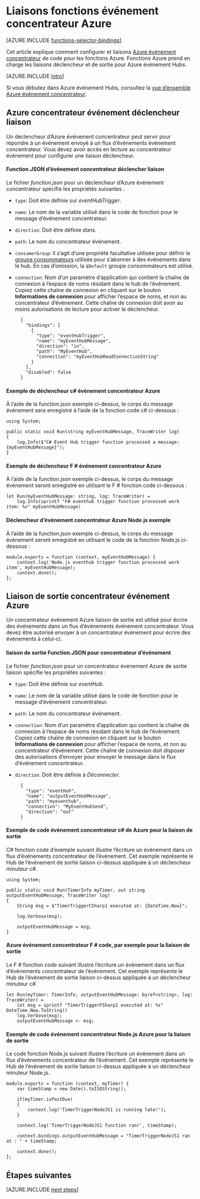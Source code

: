 <properties
    pageTitle="Liaisons fonctions événement concentrateur Azure | Microsoft Azure"
    description="Comprendre l’utilisation des liaisons Azure événement concentrateur dans des fonctions Azure."
    services="functions"
    documentationCenter="na"
    authors="wesmc7777"
    manager="erikre"
    editor=""
    tags=""
    keywords="Azure fonctionne, fonctions, traitement des événements, cluster dynamique, architecture sans serveur"/>

<tags
    ms.service="functions"
    ms.devlang="multiple"
    ms.topic="reference"
    ms.tgt_pltfrm="multiple"
    ms.workload="na"
    ms.date="10/17/2016"
    ms.author="wesmc"/>

# <a name="azure-functions-event-hub-bindings"></a>Liaisons fonctions événement concentrateur Azure

[AZURE.INCLUDE [functions-selector-bindings](../../includes/functions-selector-bindings.md)]

Cet article explique comment configurer et liaisons [Azure événement concentrateur](../event-hubs/event-hubs-overview.md) de code pour les fonctions Azure. Fonctions Azure prend en charge les liaisons déclencheur et de sortie pour Azure événement Hubs.

[AZURE.INCLUDE [intro](../../includes/functions-bindings-intro.md)] 

Si vous débutez dans Azure événement Hubs, consultez la [vue d’ensemble Azure événement concentrateur](../event-hubs/event-hubs-overview.md).

## <a name="azure-event-hub-trigger-binding"></a>Azure concentrateur événement déclencheur liaison

Un déclencheur d’Azure événement concentrateur peut servir pour répondre à un événement envoyé à un flux d’événements événement concentrateur. Vous devez avoir accès en lecture au concentrateur événement pour configurer une liaison déclencheur.

#### <a name="functionjson-for-event-hub-trigger-binding"></a>Function.JSON d’événement concentrateur déclencher liaison

Le fichier *function.json* pour un déclencheur d’Azure événement concentrateur spécifie les propriétés suivantes :

- `type`: Doit être définie sur *eventHubTrigger*.
- `name`: Le nom de la variable utilisé dans le code de fonction pour le message d’événement concentrateur. 
- `direction`: Doit être définie *dans*. 
- `path`: Le nom du concentrateur événement.
- `consumerGroup`: Il s’agit d’une propriété facultative utilisée pour définir le [groupe consommateurs](../event-hubs-overview.md#consumer-groups) utilisée pour s’abonner à des événements dans le hub. En cas d’omission, la `$Default` groupe consommateurs est utilisé. 
- `connection`: Nom d’un paramètre d’application qui contient la chaîne de connexion à l’espace de noms résidant dans le hub de l’événement. Copiez cette chaîne de connexion en cliquant sur le bouton **Informations de connexion** pour afficher l’espace de noms, et non au concentrateur d’événement.  Cette chaîne de connexion doit avoir au moins autorisations de lecture pour activer le déclencheur.

        {
          "bindings": [
            {
              "type": "eventHubTrigger",
              "name": "myEventHubMessage",
              "direction": "in",
              "path": "MyEventHub",
              "connection": "myEventHubReadConnectionString"
            }
          ],
          "disabled": false
        }

#### <a name="azure-event-hub-trigger-c-example"></a>Exemple de déclencheur c# événement concentrateur Azure
 
À l’aide de la function.json exemple ci-dessus, le corps du message événement sera enregistré à l’aide de la fonction code c# ci-dessous :
 
    using System;
    
    public static void Run(string myEventHubMessage, TraceWriter log)
    {
        log.Info($"C# Event Hub trigger function processed a message: {myEventHubMessage}");
    }

#### <a name="azure-event-hub-trigger-f-example"></a>Exemple de déclencheur F # événement concentrateur Azure

À l’aide de la function.json exemple ci-dessus, le corps du message événement seront enregistré en utilisant le F # fonction code ci-dessous :

    let Run(myEventHubMessage: string, log: TraceWriter) =
        log.Info(sprintf "F# eventhub trigger function processed work item: %s" myEventHubMessage)

#### <a name="azure-event-hub-trigger-nodejs-example"></a>Déclencheur d’événement concentrateur Azure Node.js exemple
 
À l’aide de la function.json exemple ci-dessus, le corps du message événement seront enregistré en utilisant le code de la fonction Node.js ci-dessous :
 
    module.exports = function (context, myEventHubMessage) {
        context.log('Node.js eventhub trigger function processed work item', myEventHubMessage);    
        context.done();
    };


## <a name="azure-event-hub-output-binding"></a>Liaison de sortie concentrateur événement Azure

Un concentrateur événement Azure liaison de sortie est utilisé pour écrire des événements dans un flux d’événements événement concentrateur. Vous devez être autorisé envoyer à un concentrateur événement pour écrire des événements à celui-ci. 

#### <a name="functionjson-for-event-hub-output-binding"></a>liaison de sortie Function.JSON pour concentrateur d’événement

Le fichier *function.json* pour un concentrateur événement Azure de sortie liaison spécifie les propriétés suivantes :

- `type`: Doit être définie sur *eventHub*.
- `name`: Le nom de la variable utilisé dans le code de fonction pour le message d’événement concentrateur. 
- `path`: Le nom du concentrateur événement.
- `connection`: Nom d’un paramètre d’application qui contient la chaîne de connexion à l’espace de noms résidant dans le hub de l’événement. Copiez cette chaîne de connexion en cliquant sur le bouton **Informations de connexion** pour afficher l’espace de noms, et non au concentrateur d’événement.  Cette chaîne de connexion doit disposer des autorisations d’envoyer pour envoyer le message dans le flux d’événement concentrateur.
- `direction`: Doit être définie à *Déconnecter*. 

        {
          "type": "eventHub",
          "name": "outputEventHubMessage",
          "path": "myeventhub",
          "connection": "MyEventHubSend",
          "direction": "out"
        }


#### <a name="azure-event-hub-c-code-example-for-output-binding"></a>Exemple de code événement concentrateur c# de Azure pour la liaison de sortie
 
C# fonction code d’exemple suivant illustre l’écriture un événement dans un flux d’événements concentrateur de l’événement. Cet exemple représente le Hub de l’événement de sortie liaison ci-dessus appliquée à un déclencheur minuteur c#.  
 
    using System;
    
    public static void Run(TimerInfo myTimer, out string outputEventHubMessage, TraceWriter log)
    {
        String msg = $"TimerTriggerCSharp1 executed at: {DateTime.Now}";
    
        log.Verbose(msg);   
        
        outputEventHubMessage = msg;
    }

#### <a name="azure-event-hub-f-code-example-for-output-binding"></a>Azure événement concentrateur F # code, par exemple pour la liaison de sortie

Le F # fonction code suivant illustre l’écriture un événement dans un flux d’événements concentrateur de l’événement. Cet exemple représente le Hub de l’événement de sortie liaison ci-dessus appliquée à un déclencheur minuteur c#.

    let Run(myTimer: TimerInfo, outputEventHubMessage: byref<string>, log: TraceWriter) =
        let msg = sprintf "TimerTriggerFSharp1 executed at: %s" DateTime.Now.ToString()
        log.Verbose(msg);
        outputEventHubMessage <- msg;

#### <a name="azure-event-hub-nodejs-code-example-for-output-binding"></a>Exemple de code événement concentrateur Node.js Azure pour la liaison de sortie
 
Le code fonction Node.js suivant illustre l’écriture un événement dans un flux d’événements concentrateur de l’événement. Cet exemple représente le Hub de l’événement de sortie liaison ci-dessus appliquée à un déclencheur minuteur Node.js.  
 
    module.exports = function (context, myTimer) {
        var timeStamp = new Date().toISOString();
        
        if(myTimer.isPastDue)
        {
            context.log('TimerTriggerNodeJS1 is running late!');
        }

        context.log('TimerTriggerNodeJS1 function ran!', timeStamp);   
        
        context.bindings.outputEventHubMessage = "TimerTriggerNodeJS1 ran at : " + timeStamp;
    
        context.done();
    };

## <a name="next-steps"></a>Étapes suivantes

[AZURE.INCLUDE [next steps](../../includes/functions-bindings-next-steps.md)]
